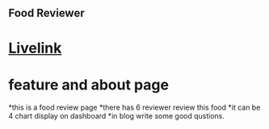 ## Food Reviewer
# [Livelink](https://classroom.github.com)
# feature and about page
*this is a food review page
*there has 6 reviewer review this food
*it can be 4 chart display on dashboard
*in blog write some good qustions. 